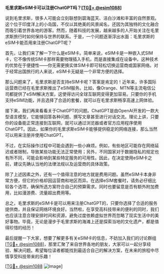 **毛里求斯eSIM卡可以注册ChatGPT吗？[[TG💪+ @esim1088](https://t.me/s/esim1088)]**

说到毛里求斯，很多人可能会立刻联想到碧海蓝天、洁白沙滩和丰富的自然景观。这个位于印度洋上的小岛国，不仅以其绝美的风景闻名，还因为其独特的文化融合而吸引着世界各地的游客。然而，随着科技的发展，越来越多的人开始关注在毛里求斯旅行时如何保持与世界的联系。于是，一个问题逐渐浮出水面：毛里求斯的eSIM卡能否用来注册ChatGPT呢？

首先，让我们来了解一下什么是eSIM卡。简单来说，eSIM卡是一种嵌入式SIM卡，它不像传统SIM卡那样需要物理插入手机，而是直接集成在设备中。这种技术的优势在于便捷性——你无需更换实体SIM卡即可轻松切换运营商或国家网络。对于经常出国旅行的人来说，eSIM卡无疑是一个非常方便的选择。

那么问题来了，毛里求斯是否支持eSIM卡呢？答案是肯定的！近年来，许多国际运营商已经在毛里求斯推出了eSIM服务。比如，像Orange、MTN等主流电信公司都提供了eSIM解决方案，这使得访问全球互联网变得更加容易。只要你的手机支持eSIM功能，并且选择了合适的套餐，就可以在毛里求斯畅享高速上网体验。

接下来，我们再来看看关于ChatGPT的问题。ChatGPT是由OpenAI开发的一款大型语言模型，它能够回答各种问题、撰写文章甚至进行对话交流。理论上讲，只要你的设备能正常连接到互联网，就可以通过浏览器或者官方应用程序使用ChatGPT。因此，如果你的毛里求斯eSIM卡能够提供稳定的网络连接，那么当然可以用来注册并使用ChatGPT。

不过，在实际操作过程中可能会遇到一些小麻烦。例如，有些地区可能存在网络延迟或者限制，导致某些功能无法正常使用；另外，不同国家对于数据隐私的规定也有所不同，可能会影响到某些特定服务的可用性。因此，在决定使用eSIM卡之前，建议先确认当地的法律法规以及运营商的具体政策。

除了上述因素之外，还有一个值得注意的地方就是费用问题。虽然eSIM卡本身非常方便，但它的价格却因运营商和地区而异。在选择eSIM套餐时，请务必仔细比较各个选项，确保所选方案符合自己的预算需求。同时也要留意是否有额外附加费用，比如漫游费、流量超出费用等。

总之，毛里求斯的eSIM卡是可以用来注册ChatGPT的，只要你选择了合适的服务提供商，并且保证网络环境良好。当然啦，在享受高科技带来的便利的同时，我们也应该注意合理安排时间和资源，避免过度依赖虚拟世界而忽略了现实生活中的美好事物。毕竟，无论是漫步于毛里求斯的海滩上还是探索当地的文化遗产，都是值得珍惜的经历！

最后提醒一下大家，想要了解更多有关eSIM卡的信息，不妨加入我们的讨论群组[[TG💪+ @esim1088](https://t.me/s/esim1088)]，那里汇聚了来自世界各地的朋友，大家可以一起分享经验、解决问题。希望每位读者都能找到最适合自己的解决方案，在未来的旅程中尽情享受科技带来的乐趣！

[[TG💪+ @esim1088](https://t.me/s/esim1088) ![Image](https://i.postimg.cc/4NQfJmqS/Snipaste-2025-05-13-00-14-12.png)]
